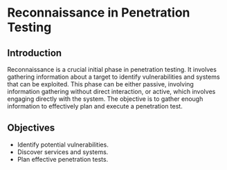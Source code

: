<h1>Reconnaissance in Penetration Testing</h1>

<section>
    <h2>Introduction</h2>
    <p>
        Reconnaissance is a crucial initial phase in penetration testing. It involves gathering information about a target to identify vulnerabilities and systems that can be exploited. This phase can be either passive, involving information gathering without direct interaction, or active, which involves engaging directly with the system. The objective is to gather enough information to effectively plan and execute a penetration test.
    </p>
</section>

<section>
    <h2>Objectives</h2>
    <ul>
        <li>Identify potential vulnerabilities.</li>
        <li>Discover services and systems.</li>
        <li>Plan effective penetration tests.</li>
    </ul>
</section>
